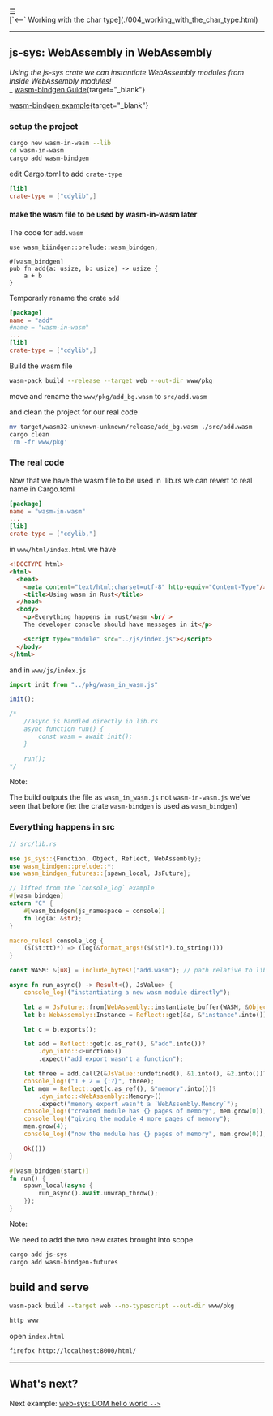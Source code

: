 <div class="navbar"><a class="openbtn" onclick="openNav()">&#9776;</a></div>
<main>
[`<--` Working with the char type](./004_working_with_the_char_type.html)

---

## js-sys: WebAssembly in WebAssembly

*Using the js-sys crate we can instantiate WebAssembly modules from inside WebAssembly modules!*  
_ [wasm-bindgen Guide](https://rustwasm.github.io/wasm-bindgen/examples/wasm-in-wasm.html){target="_blank"}

[wasm-bindgen example](https://github.com/rustwasm/wasm-bindgen/tree/master/examples/wasm-in-wasm){target="_blank"}

### setup the project

```sh
cargo new wasm-in-wasm --lib
cd wasm-in-wasm
cargo add wasm-bindgen
```

edit Cargo.toml to add `crate-type`

```toml
[lib]
crate-type = ["cdylib",]
```

#### make the wasm file to be used by wasm-in-wasm later

The code for `add.wasm`

```
use wasm_biindgen::prelude::wasm_bindgen;

#[wasm_bindgen]
pub fn add(a: usize, b: usize) -> usize {
    a + b
}
```

Temporarly rename the crate `add`


```toml
[package]
name = "add"
#name = "wasm-in-wasm"
...
[lib]
crate-type = ["cdylib",]
```

Build the wasm file
```sh
wasm-pack build --release --target web --out-dir www/pkg
```

move and rename the `www/pkg/add_bg.wasm` to `src/add.wasm` 
 
and clean the project for our real code

```sh
mv target/wasm32-unknown-unknown/release/add_bg.wasm ./src/add.wasm
cargo clean
'rm -fr www/pkg'
```

### The real code

Now that we have the wasm file to be used in `lib.rs
we can revert to real name in Cargo.toml

```toml
[package]
name = "wasm-in-wasm"
...
[lib]
crate-type = ["cdylib,"]
```

in `www/html/index.html` we have

```html
<!DOCTYPE html>
<html>
  <head>
    <meta content="text/html;charset=utf-8" http-equiv="Content-Type"/>
    <title>Using wasm in Rust</title>
  </head>
  <body>
    <p>Everything happens in rust/wasm <br/ >
    The developer console should have messages in it</p>

    <script type="module" src="../js/index.js"></script>
  </body>
</html>
```

and in `www/js/index.js`

```js
import init from "../pkg/wasm_in_wasm.js"

init();

/* 
    //async is handled directly in lib.rs
    async function run() {
        const wasm = await init();
    }

    run();
*/
```

Note: 

The build outputs the file as `wasm_in_wasm.js` not `wasm-in-wasm.js`
we've seen that before (ie: the crate `wasm-bindgen` is used as `wasm_bindgen`)

### Everything happens in src


```rust
// src/lib.rs

use js_sys::{Function, Object, Reflect, WebAssembly};
use wasm_bindgen::prelude::*;
use wasm_bindgen_futures::{spawn_local, JsFuture};

// lifted from the `console_log` example
#[wasm_bindgen]
extern "C" {
    #[wasm_bindgen(js_namespace = console)]
    fn log(a: &str);
}

macro_rules! console_log {
    ($($t:tt)*) => (log(&format_args!($($t)*).to_string()))
}

const WASM: &[u8] = include_bytes!("add.wasm"); // path relative to lib.rs

async fn run_async() -> Result<(), JsValue> {
    console_log!("instantiating a new wasm module directly");

    let a = JsFuture::from(WebAssembly::instantiate_buffer(WASM, &Object::new())).await?;
    let b: WebAssembly::Instance = Reflect::get(&a, &"instance".into())?.dyn_into()?;

    let c = b.exports();

    let add = Reflect::get(c.as_ref(), &"add".into())?
        .dyn_into::<Function>()
        .expect("add export wasn't a function");

    let three = add.call2(&JsValue::undefined(), &1.into(), &2.into())?;
    console_log!("1 + 2 = {:?}", three);
    let mem = Reflect::get(c.as_ref(), &"memory".into())?
        .dyn_into::<WebAssembly::Memory>()
        .expect("memory export wasn't a `WebAssembly.Memory`");
    console_log!("created module has {} pages of memory", mem.grow(0));
    console_log!("giving the module 4 more pages of memory");
    mem.grow(4);
    console_log!("now the module has {} pages of memory", mem.grow(0));

    Ok(())
}

#[wasm_bindgen(start)]
fn run() {
    spawn_local(async {
        run_async().await.unwrap_throw();
    });
}
```

Note:

We need to add the two new crates brought into scope 

```sh
cargo add js-sys
cargo add wasm-bindgen-futures
```

## build and serve

```sh
wasm-pack build --target web --no-typescript --out-dir www/pkg

http www
```

open `index.html`

```sh
firefox http://localhost:8000/html/
```

---

## What's next?

Next example: [web-sys: DOM hello world `-->`](./006_DOM.html)

</main>
<script src="https://lerina.github.io/js/toc.js"></script>
<script>
let anchor= document.createElement('a');
anchor.href="javascript:closeNav()"; //void(0)"; //anchor[0].onclick = closeNav();
anchor.className = "closebtn";  
anchor.innerHTML="&times;";
document.getElementById("TOC").prepend(anchor);

let navCrumbs= document.createElement('div');
navCrumbs.className = "hover-nav";
navCrumbs.innerHTML = `
<div class="hover-nav">
<ul>
<li><a href="../../../../index.html">⇦ home</a></li>
<li><a href="../index.html">hello_world</a></li>
</ul>
</div>`;
document.getElementById("TOC").prepend(navCrumbs); 
</script>
